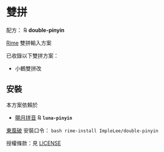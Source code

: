 # 雙拼

配方： ℞ **double-pinyin**

[Rime](https://rime.im) 雙拼輸入方案

已收錄以下雙拼方案：

  - 小鶴雙拼改

## 安裝

本方案依賴於

  - [朙月拼音](https://github.com/rime/rime-luna-pinyin) ℞ **`luna-pinyin`**

[東風破](https://github.com/rime/plum) 安裝口令： `bash rime-install ImpleLee/double-pinyin`

授權條款：見 [LICENSE](LICENSE)
